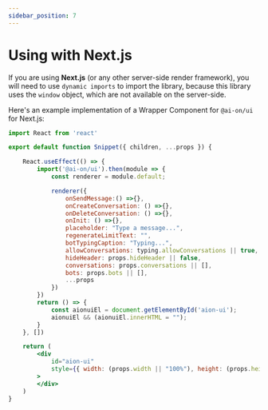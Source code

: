```yaml
---
sidebar_position: 7
---
```


# Using with Next.js

If  you are using **Next.js** (or any other server-side render framework), you will need to use `dynamic imports` to import the library, because this library uses the `window` object, which are not available on the server-side.

Here's an example implementation of a Wrapper Component for `@ai-on/ui` for Next.js:

```jsx
import React from 'react'

export default function Snippet({ children, ...props }) {

    React.useEffect(() => {
        import('@ai-on/ui').then(module => {
            const renderer = module.default;

            renderer({
                onSendMessage:() =>{},
                onCreateConversation: () =>{},
                onDeleteConversation: () =>{},
                onInit: () =>{},
                placeholder: "Type a message...",
                regenerateLimitText: "",
                botTypingCaption: "Typing...",
                allowConversations: typing.allowConversations || true,
                hideHeader: props.hideHeader || false,
                conversations: props.conversations || [],
                bots: props.bots || [],
                ...props
            })
        })
        return () => {
            const aionuiEl = document.getElementById('aion-ui');
            aionuiEl && (aionuiEl.innerHTML = "");
        }
    }, [])

    return (
        <div
            id="aion-ui"
            style={{ width: (props.width || "100%"), height: (props.height || '100%') }}
        >
        </div>
    )
}
```
